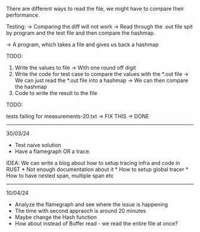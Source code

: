 There are different ways to read the file, we might have to compare their performance.

Testing:
-> Comparing the diff will not work
-> Read through the .out file spit by program and the test file and then compare 
   the hashmap.

-> A program, which takes a file and gives us back a hashmap

TODO:
1. Write the values to file -> With one round off digit
2. Write the code for test case to compare the values with the *.out file
    -> We can just read the *.out file into a hashmap
    -> We can then compare the hashmap
3. Code to write the result to the file


TODO:

tests failing for measurements-20.txt -> FIX THIS -> DONE

----------------------------

30/03/24

* Test naive solution
* Have a flamegraph OR a trace.

IDEA: We can write a blog about how to setup tracing infra and code in RUST
    * Not enough documentation about it
    * How to setup global tracer
    * How to have nested span, multiple span etc

-------

10/04/24

* Analyze the flamegraph and see where the issue is happening
* The time with second appraoch is around 20 minutes
* Maybe change the Hash function
* How about instead of Buffer read - we read the entire file at once?


